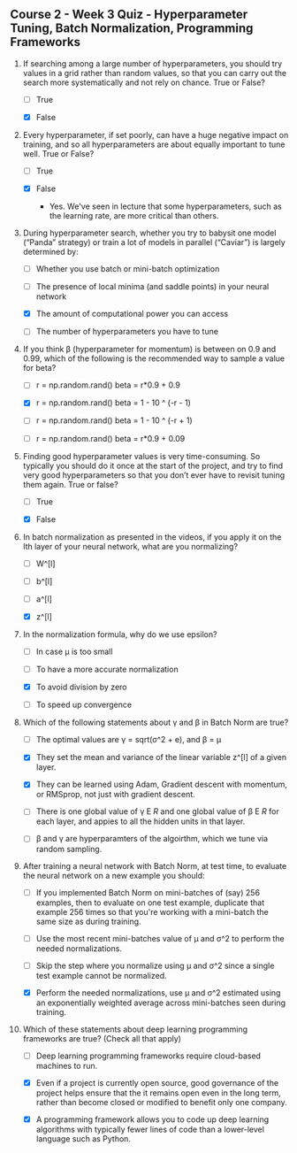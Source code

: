 ## Course 2 - Week 3 Quiz - Hyperparameter Tuning, Batch Normalization, Programming Frameworks

1. If searching among a large number of hyperparameters, you should try values in a grid rather than random values, so that you can carry out the search more systematically and not rely on chance. True or False?

    - [ ] True

    - [x] False

2. Every hyperparameter, if set poorly, can have a huge negative impact on training, and so all hyperparameters are about equally important to tune well. True or False?

    - [ ] True

    - [x] False
        - Yes. We've seen in lecture that some hyperparameters, such as the learning rate, are more critical than others.
    
3. During hyperparameter search, whether you try to babysit one model (“Panda” strategy) or train a lot of models in parallel (“Caviar”) is largely determined by:

    - [ ] Whether you use batch or mini-batch optimization
    
    - [ ] The presence of local minima (and saddle points) in your neural network
    
    - [x] The amount of computational power you can access
    
    - [ ] The number of hyperparameters you have to tune

4. If you think β (hyperparameter for momentum) is between on 0.9 and 0.99, which of the following is the recommended way to sample a value for beta?


    - [ ] r = np.random.rand()
          beta = r*0.9 + 0.9

    - [x] r = np.random.rand()
          beta = 1 - 10 ^ (-r - 1)

    - [ ] r = np.random.rand()
          beta = 1 - 10 ^ (-r + 1)
    
    - [ ] r = np.random.rand()
          beta = r*0.9 + 0.09

5. Finding good hyperparameter values is very time-consuming. So typically you should do it once at the start of the project, and try to find very good hyperparameters so that you don’t ever have to revisit tuning them again. True or false?

    - [ ] True

    - [x] False

6. In batch normalization as presented in the videos, if you apply it on the lth layer of your neural network, what are you normalizing?

    - [ ] W^[l]
    
    - [ ] b^[l]
    
    - [ ] a^[l]

    - [x] z^[l]
    
7. In the normalization formula, why do we use epsilon?

    - [ ] In case μ is too small
    
    - [ ] To have a more accurate normalization 

    - [x] To avoid division by zero
    
    - [ ] To speed up convergence
    
8. Which of the following statements about γ and β in Batch Norm are true?

    - [ ] The optimal values are γ = sqrt(σ^2 + e), and β = μ 

    - [x] They set the mean and variance of the linear variable z^[l] of a given layer.

    - [x] They can be learned using Adam, Gradient descent with momentum, or RMSprop, not just with gradient descent.
    
    - [ ] There is one global value of γ E *R* and one global value of β E *R* for each layer, and appies to all the hidden units in that layer.
    
    - [ ] β and γ are hyperparamters of the algoirthm, which we tune via random sampling.
   
9. After training a neural network with Batch Norm, at test time, to evaluate the neural network on a new example you should:

    - [ ] If you implemented Batch Norm on mini-batches of (say) 256 examples, then to evaluate on one test example, duplicate that example 256 times so that you're working with a mini-batch the same size as during training.

    - [ ] Use the most recent mini-batches value of μ and σ^2 to perform the needed normalizations.

    - [ ] Skip the step where you normalize using μ and σ^2 since a single test example cannot be normalized.

    - [x] Perform the needed normalizations, use μ and σ^2 estimated using an exponentially weighted average across mini-batches seen during training.
    
10. Which of these statements about deep learning programming frameworks are true? (Check all that apply)

    - [ ] Deep learning programming frameworks require cloud-based machines to run.

    - [x] Even if a project is currently open source, good governance of the project helps ensure that the it remains open even in the long term, rather than become closed or modified to benefit only one company.
    
    - [x] A programming framework allows you to code up deep learning algorithms with typically fewer lines of code than a lower-level language such as Python.
    